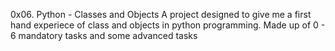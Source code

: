 0x06. Python - Classes and Objects
A project designed to give me a first hand experiece of class and objects
in python programming. Made up of 0 - 6 mandatory tasks and some advanced
tasks
